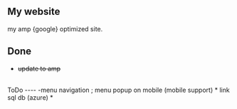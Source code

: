 ## My website
my amp {google} optimized site.

Done
----
* ~~update to amp~~
<br>
ToDo
----
-menu navigation ; menu popup on mobile (mobile support)
* link sql db (azure)
* 